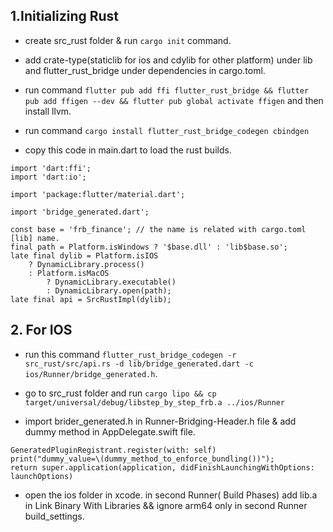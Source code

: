 ## 1.Initializing Rust

* create src_rust folder & run `cargo init` command.

* add crate-type(staticlib for ios and cdylib for other platform) under lib and flutter_rust_bridge under dependencies in cargo.toml.

* run command `flutter pub add ffi flutter_rust_bridge && flutter pub add ffigen --dev && flutter pub global activate ffigen` and then install llvm.

* run command `cargo install flutter_rust_bridge_codegen cbindgen`

* copy this code in main.dart to load the rust builds.

```
import 'dart:ffi';
import 'dart:io';

import 'package:flutter/material.dart';

import 'bridge_generated.dart';

const base = 'frb_finance'; // the name is related with cargo.toml [lib] name.
final path = Platform.isWindows ? '$base.dll' : 'lib$base.so';
late final dylib = Platform.isIOS
    ? DynamicLibrary.process()
    : Platform.isMacOS
        ? DynamicLibrary.executable()
        : DynamicLibrary.open(path);
late final api = SrcRustImpl(dylib);
```


## 2. For IOS 

 *  run this command `flutter_rust_bridge_codegen -r src_rust/src/api.rs -d lib/bridge_generated.dart -c ios/Runner/bridge_generated.h`.

* go to src_rust folder and run `cargo lipo && cp target/universal/debug/libstep_by_step_frb.a ../ios/Runner`

* import brider_generated.h in Runner-Bridging-Header.h file & add dummy method in AppDelegate.swift file. 
```
GeneratedPluginRegistrant.register(with: self)
print("dummy_value=\(dummy_method_to_enforce_bundling())");
return super.application(application, didFinishLaunchingWithOptions: launchOptions)

```


* open the ios folder in xcode. in second Runner( Build Phases) add lib.a in Link Binary With Libraries && ignore arm64 only in second Runner build_settings.